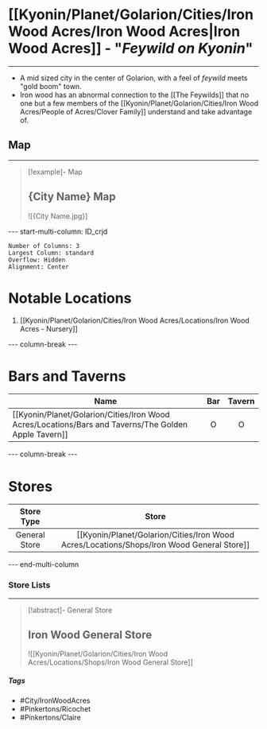 # [[Kyonin/Planet/Golarion/Cities/Iron Wood Acres/Iron Wood Acres|Iron Wood Acres]] - "*Feywild on Kyonin*"
---
- A mid sized city in the center of Golarion, with a feel of *feywild* meets "gold boom" town. 
- Iron wood has an abnormal connection to the [[The Feywilds]] that no one but a few members of the [[Kyonin/Planet/Golarion/Cities/Iron Wood Acres/People of Acres/Clover Family]] understand and take advantage of. 

## Map 
---
>[!example]- Map 
>## {City Name} Map
>![{City Name.jpg}]

--- start-multi-column: ID_crjd
```column-settings
Number of Columns: 3
Largest Column: standard
Overflow: Hidden
Alignment: Center
```

# Notable Locations
1. [[Kyonin/Planet/Golarion/Cities/Iron Wood Acres/Locations/Iron Wood Acres - Nursery]]

--- column-break ---
# Bars and Taverns

| Name                        | Bar | Tavern |
| --------------------------- | :-: | :----: |
| [[Kyonin/Planet/Golarion/Cities/Iron Wood Acres/Locations/Bars and Taverns/The Golden Apple Tavern]] |  O  |   O    |

--- column-break ---
# Stores

|  Store Type   |            Store            |
| :-----------: | :-------------------------: |
| General Store | [[Kyonin/Planet/Golarion/Cities/Iron Wood Acres/Locations/Shops/Iron Wood General Store]] |


--- end-multi-column
### Store Lists 
---
>[!abstract]- General Store 
>## Iron Wood General Store
>![[Kyonin/Planet/Golarion/Cities/Iron Wood Acres/Locations/Shops/Iron Wood General Store]]

##### Tags 
- #City/IronWoodAcres 
- #Pinkertons/Ricochet 
- #Pinkertons/Claire 